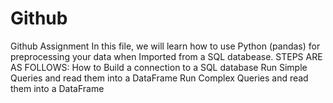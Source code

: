 # Github
Github Assignment
In this file, we will learn how to use Python (pandas) for preprocessing your data when Imported from a SQL databease. 
STEPS ARE AS FOLLOWS:
How to Build a connection to a SQL database
Run Simple Queries and read them into a DataFrame
Run Complex Queries and read them into a DataFrame
